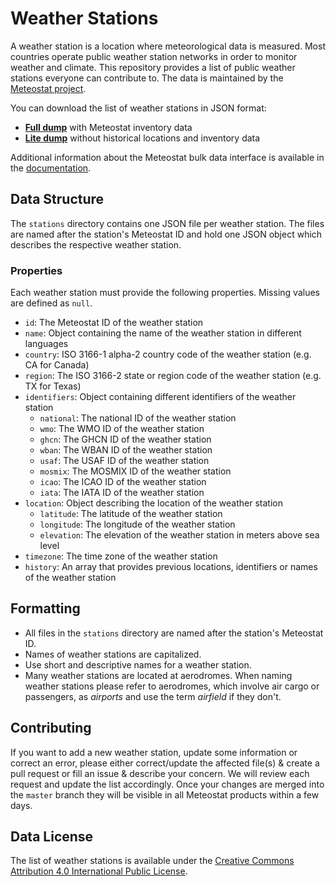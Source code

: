 # Weather Stations
A weather station is a location where meteorological data is measured. Most countries operate public weather station networks in order to monitor weather and climate. This repository provides a list of public weather stations everyone can contribute to. The data is maintained by the [Meteostat project](https://meteostat.net/en).

You can download the list of weather stations in JSON format:
* [**Full dump**](https://bulk.meteostat.net/stations/full.json.gz) with Meteostat inventory data
* [**Lite dump**](https://bulk.meteostat.net/stations/lite.json.gz) without historical locations and inventory data

Additional information about the Meteostat bulk data interface is available in the [documentation](https://dev.meteostat.net/bulk).
## Data Structure
The `stations` directory contains one JSON file per weather station. The files are named after the station's Meteostat ID and hold one JSON object which describes the respective weather station.
### Properties
Each weather station must provide the following properties. Missing values are defined as `null`.
* `id`: The Meteostat ID of the weather station
* `name`: Object containing the name of the weather station in different languages
* `country`: ISO 3166-1 alpha-2 country code of the weather station (e.g. CA for Canada)
* `region`: The ISO 3166-2 state or region code of the weather station (e.g. TX for Texas)
* `identifiers`: Object containing different identifiers of the weather station
    * `national`: The national ID of the weather station
    * `wmo`: The WMO ID of the weather station
    * `ghcn`: The GHCN ID of the weather station
    * `wban`: The WBAN ID of the weather station
    * `usaf`: The USAF ID of the weather station
    * `mosmix`: The MOSMIX ID of the weather station
    * `icao`: The ICAO ID of the weather station
    * `iata`: The IATA ID of the weather station
* `location`: Object describing the location of the weather station
    * `latitude`: The latitude of the weather station
    * `longitude`: The longitude of the weather station
    * `elevation`: The elevation of the weather station in meters above sea level
* `timezone`: The time zone of the weather station
* `history`: An array that provides previous locations, identifiers or names of the weather station
## Formatting
* All files in the `stations` directory are named after the station's Meteostat ID.
* Names of weather stations are capitalized.
* Use short and descriptive names for a weather station.
* Many weather stations are located at aerodromes. When naming weather stations please refer to aerodromes, which involve air cargo or passengers, as *airports* and use the term *airfield* if they don't.
## Contributing
If you want to add a new weather station, update some information or correct an error, please either correct/update the affected file(s) & create a pull request or fill an issue & describe your concern. We will review each request and update the list accordingly. Once your changes are merged into the `master` branch they will be visible in all Meteostat products within a few days.
## Data License
The list of weather stations is available under the [Creative Commons Attribution 4.0 International Public License](https://creativecommons.org/licenses/by/4.0/legalcode).
